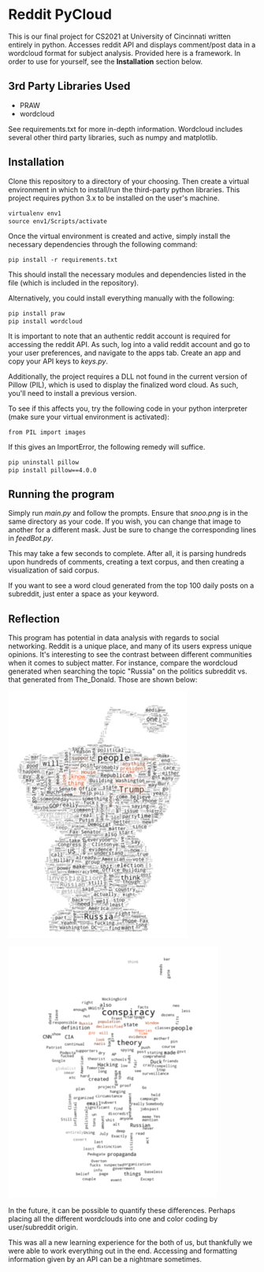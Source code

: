 # Reddit PyCloud

This is our final project for CS2021 at University of Cincinnati written entirely in python. Accesses reddit API and displays comment/post data in a wordcloud format for subject analysis. Provided here is a framework. In order to use for yourself, see the **Installation** section below.

## 3rd Party Libraries Used

- PRAW
- wordcloud

See requirements.txt for more in-depth information.
Wordcloud includes several other third party libraries, such as numpy and matplotlib.

## Installation

Clone this repository to a directory of your choosing. Then create a virtual environment in which to install/run the third-party python libraries. This project requires python 3.x to be installed on the user's machine.

```
virtualenv env1
source env1/Scripts/activate
```

Once the virtual environment is created and active, simply install the necessary dependencies through the following command:

```
pip install -r requirements.txt
```



This should install the necessary modules and dependencies listed in the file (which is included in the repository).

Alternatively, you could install everything manually with the following:

```
pip install praw
pip install wordcloud
```

It is important to note that an authentic reddit account is required for accessing the reddit API. As such, log into a valid reddit account and go to your user preferences, and navigate to the apps tab. Create an app and copy your API keys to *keys.py*.

Additionally, the project requires a DLL not found in the current version of Pillow (PIL), which is used to display the finalized word cloud. As such, you'll need to install a previous version.

To see if this affects you, try the following code in your python interpreter (make sure your virtual environment is activated):

```
from PIL import images
```

If this gives an ImportError, the following remedy will suffice.

```
pip uninstall pillow
pip install pillow==4.0.0
```


## Running the program

Simply run *main.py* and follow the prompts. Ensure that *snoo.png* is in the same directory as your code. If you wish, you can change that image to another for a different mask. Just be sure to change the corresponding lines in *feedBot.py*.

This may take a few seconds to complete. After all, it is parsing hundreds upon hundreds of comments, creating a text corpus, and then creating a visualization of said corpus.

If you want to see a word cloud generated from the top 100 daily posts on a subreddit, just enter a space as your keyword.

## Reflection

This program has potential in data analysis with regards to social networking. Reddit is a unique place, and many of its users express unique opinions. It's interesting to see the contrast between different communities when it comes to subject matter. For instance, compare the wordcloud generated when searching the topic "Russia" on the politics subreddit vs. that generated from The_Donald. Those are shown below:

![Alt text](Samples/russia-politics.PNG "r/politics")

![Alt text](Samples/russia-thedonald.PNG "r/The_Donald")

In the future, it can be possible to quantify these differences. Perhaps placing all the different wordclouds into one and color coding by user/subreddit origin.

This was all a new learning experience for the both of us, but thankfully we were able to work everything out in the end. Accessing and formatting information given by an API can be a nightmare sometimes.
